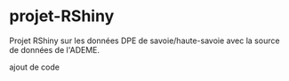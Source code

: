# projet-RShiny
Projet RShiny sur les données DPE de savoie/haute-savoie avec la source de données de l'ADEME.

ajout de code
